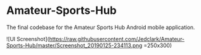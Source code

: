 # Amateur-Sports-Hub
The final codebase for the Amateur Sports Hub Android mobile application.

![UI Screenshot](https://raw.githubusercontent.com/Jedclark/Amateur-Sports-Hub/master/Screenshot_20190125-234113.png =250x300)
